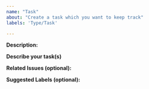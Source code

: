 ```yaml
---
name: "Task"
about: "Create a task which you want to keep track"
labels: 'Type/Task'

---
```


**Description:**
<!-- Give a brief description of the task -->

**Describe your task(s)**

**Related Issues (optional):**
<!-- Any related issues such as sub tasks, issues reported in other repositories (e.g component repositories), similar problems, etc. -->

**Suggested Labels (optional):**
<!-- Optional comma separated list of suggested labels. Non committers can’t assign labels to issues, so this will help issue creators who are not a committer to suggest possible labels-->
